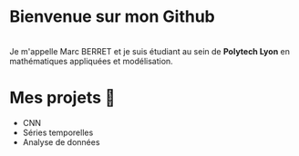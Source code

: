 # Bienvenue sur mon Github 

<br> Je m'appelle Marc BERRET et je suis étudiant au sein de __Polytech Lyon__ en mathématiques appliquées et modélisation.

# Mes projets 📌

* CNN
* Séries temporelles
* Analyse de données

